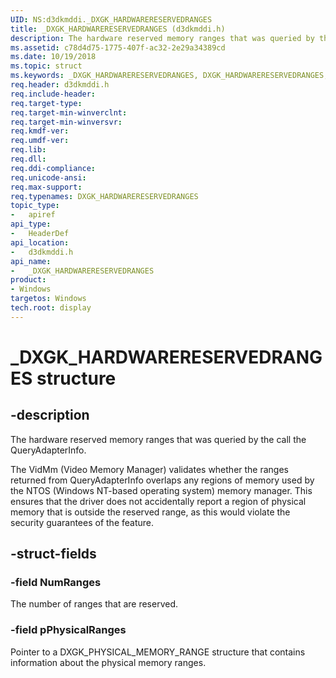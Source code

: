 ```yaml
---
UID: NS:d3dkmddi._DXGK_HARDWARERESERVEDRANGES
title: _DXGK_HARDWARERESERVEDRANGES (d3dkmddi.h)
description: The hardware reserved memory ranges that was queried by the call the QueryAdapterInfo.
ms.assetid: c78d4d75-1775-407f-ac32-2e29a34389cd
ms.date: 10/19/2018
ms.topic: struct
ms.keywords: _DXGK_HARDWARERESERVEDRANGES, DXGK_HARDWARERESERVEDRANGES,
req.header: d3dkmddi.h
req.include-header:
req.target-type:
req.target-min-winverclnt:
req.target-min-winversvr:
req.kmdf-ver:
req.umdf-ver:
req.lib:
req.dll:
req.ddi-compliance:
req.unicode-ansi:
req.max-support:
req.typenames: DXGK_HARDWARERESERVEDRANGES
topic_type:
-	apiref
api_type:
-	HeaderDef
api_location:
-	d3dkmddi.h
api_name:
-	_DXGK_HARDWARERESERVEDRANGES
product: 
- Windows
targetos: Windows
tech.root: display
---
```


# _DXGK_HARDWARERESERVEDRANGES structure

## -description

The hardware reserved memory ranges that was queried by the call the QueryAdapterInfo.

The VidMm (Video Memory Manager) validates whether the ranges returned from QueryAdapterInfo overlaps any regions of memory used by the NTOS (Windows NT-based operating system) memory manager. This ensures that the driver does not accidentally report a region of physical memory that is outside the reserved range, as this would violate the security guarantees of the feature.

## -struct-fields

### -field NumRanges

The number of ranges that are reserved.

### -field pPhysicalRanges

Pointer to a DXGK_PHYSICAL_MEMORY_RANGE structure that contains information about the physical memory ranges.

